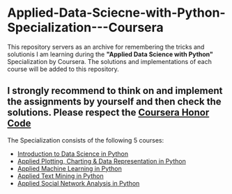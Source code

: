 # Applied-Data-Sciecne-with-Python-Specialization---Coursera
This repository servers as an archive for remembering the tricks and solutionis I am learning during the **"Applied Data Science with Python"** Specialization by Coursera.
The solutions and implementations of each course will be added to this repository.
## I strongly recommend to think on and implement the assignments by yourself and then check the solutions. Please respect the [Coursera Honor Code](https://learner.coursera.help/hc/en-us/articles/209818863)

The Specialization consists of the following 5 courses:
- [Introduction to Data Science in Python](https://www.coursera.org/learn/python-data-analysis?specialization=data-science-python)
- [Applied Plotting, Charting & Data Representation in Python](https://www.coursera.org/learn/python-plotting?specialization=data-science-python)
- [Applied Machine Learning in Python](https://www.coursera.org/learn/python-machine-learning?specialization=data-science-python)
- [Applied Text Mining in Python](https://www.coursera.org/learn/python-text-mining?specialization=data-science-python)
- [Applied Social Network Analysis in Python](https://www.coursera.org/learn/python-social-network-analysis)


